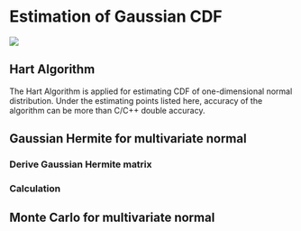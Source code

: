 # Estimation of Gaussian CDF

<img style="margin-left: auto; margin-right: auto; display: block;" src="https://render.githubusercontent.com/render/math?math=\Phi(a) = \int_{-\infty}^{a} e^{\frac{-x^2}{2}} dx">

## Hart Algorithm
The Hart Algorithm is applied for estimating CDF of one-dimensional normal distribution.
Under the estimating points listed here, accuracy of the algorithm can be more than C/C++ double accuracy.

## Gaussian Hermite for multivariate normal

### Derive Gaussian Hermite matrix

### Calculation

## Monte Carlo for multivariate normal
